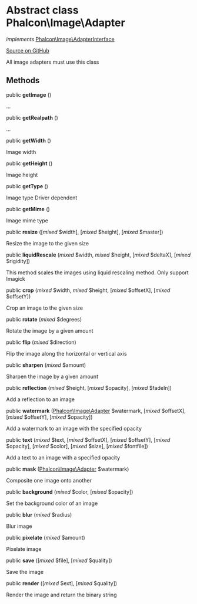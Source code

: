# Abstract class **Phalcon\\Image\\Adapter**

*implements* [Phalcon\Image\AdapterInterface](/[[language]]/[[version]]/api/Phalcon_Image_AdapterInterface)

<a href="https://github.com/phalcon/cphalcon/blob/master/phalcon/image/adapter.zep" class="btn btn-default btn-sm">Source on GitHub</a>

All image adapters must use this class

## Methods

public **getImage** ()

...

public **getRealpath** ()

...

public **getWidth** ()

Image width

public **getHeight** ()

Image height

public **getType** ()

Image type Driver dependent

public **getMime** ()

Image mime type

public **resize** ([*mixed* $width], [*mixed* $height], [*mixed* $master])

Resize the image to the given size

public **liquidRescale** (*mixed* $width, *mixed* $height, [*mixed* $deltaX], [*mixed* $rigidity])

This method scales the images using liquid rescaling method. Only support Imagick

public **crop** (*mixed* $width, *mixed* $height, [*mixed* $offsetX], [*mixed* $offsetY])

Crop an image to the given size

public **rotate** (*mixed* $degrees)

Rotate the image by a given amount

public **flip** (*mixed* $direction)

Flip the image along the horizontal or vertical axis

public **sharpen** (*mixed* $amount)

Sharpen the image by a given amount

public **reflection** (*mixed* $height, [*mixed* $opacity], [*mixed* $fadeIn])

Add a reflection to an image

public **watermark** ([Phalcon\Image\Adapter](/[[language]]/[[version]]/api/Phalcon_Image_Adapter) $watermark, [*mixed* $offsetX], [*mixed* $offsetY], [*mixed* $opacity])

Add a watermark to an image with the specified opacity

public **text** (*mixed* $text, [*mixed* $offsetX], [*mixed* $offsetY], [*mixed* $opacity], [*mixed* $color], [*mixed* $size], [*mixed* $fontfile])

Add a text to an image with a specified opacity

public **mask** ([Phalcon\Image\Adapter](/[[language]]/[[version]]/api/Phalcon_Image_Adapter) $watermark)

Composite one image onto another

public **background** (*mixed* $color, [*mixed* $opacity])

Set the background color of an image

public **blur** (*mixed* $radius)

Blur image

public **pixelate** (*mixed* $amount)

Pixelate image

public **save** ([*mixed* $file], [*mixed* $quality])

Save the image

public **render** ([*mixed* $ext], [*mixed* $quality])

Render the image and return the binary string